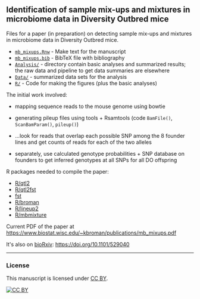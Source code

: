 ## Identification of sample mix-ups and mixtures in microbiome data in Diversity Outbred mice

Files for a paper (in preparation) on detecting sample mix-ups and
mixtures in microbiome data in Diversity Outbred mice.

- [`mb_mixups.Rnw`](mb_mixups.Rnw) - Make text for the manuscript
- [`mb_mixups.bib`](mb_mixups.bib) - BibTeX file with bibliography
- [`Analysis/`](Analysis/) - directory contain basic analyses and
  summarized results; the raw data and pipeline to get data summaries
  are elsewhere
- [`Data/`](Data/) - summarized data sets for the analysis
- [`R/`](R/) - Code for making the figures (plus the basic analyses)

The initial work involved:

- mapping sequence reads to the mouse genome using bowtie

- generating pileup files using tools + Rsamtools
  (code `BamFile()`, `ScanBamParam()`, `pileup()`)

- ...look for reads that overlap each possible SNP among the 8
  founder lines and get counts of reads for each of the two alleles

- separately, use calculated genotype probabilities + SNP database
  on founders to get inferred genotypes at all SNPs for all DO
  offspring

R packages needed to compile the paper:

- [R/qtl2](https://kbroman.org/qtl2)
- [R/qtl2fst](https://github.com/rqtl/qtl2fst)
- [fst](http://www.fstpackage.org)
- [R/broman](https://github.com/kbroman/broman)
- [R/lineup2](https://github.com/kbroman/lineup2)
- [R/mbmixture](https://github.com/kbroman/mbmixture)

Current PDF of the paper at <https://www.biostat.wisc.edu/~kbroman/publications/mb_mixups.pdf>

It's also on [bioRxiv](https://www.biorxiv.org): <https://doi.org/10.1101/529040>

---

### License

This manuscript is licensed under [CC BY](https://creativecommons.org/licenses/by/3.0/).

[![CC BY](https://i.creativecommons.org/l/by/3.0/88x31.png)](https://creativecommons.org/licenses/by/3.0/)
